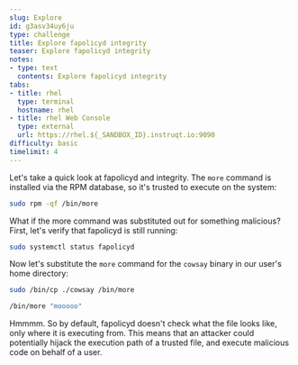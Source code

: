 ```yaml
---
slug: Explore
id: g3asv34uy6ju
type: challenge
title: Explore fapolicyd integrity
teaser: Explore fapolicyd integrity
notes:
- type: text
  contents: Explore fapolicyd integrity
tabs:
- title: rhel
  type: terminal
  hostname: rhel
- title: rhel Web Console
  type: external
  url: https://rhel.${_SANDBOX_ID}.instruqt.io:9090
difficulty: basic
timelimit: 4
---
```

Let's take a quick look at fapolicyd and integrity. The `more` command is installed via the RPM database, so it's trusted to execute on the system:

```bash
sudo rpm -qf /bin/more
```

What if the more command was substituted out for something malicious? First, let's verify that fapolicyd is still running:

```bash
sudo systemctl status fapolicyd
```

Now let's substitute the `more` command for the `cowsay` binary in our user's home directory:

```bash
sudo /bin/cp ./cowsay /bin/more
```

```bash
/bin/more "mooooo"
```

Hmmmm. So by default, fapolicyd doesn't check what the file looks like, only where it is executing from. This means that an attacker could potentially hijack the execution path of a trusted file, and execute malicious code on behalf of a user.
